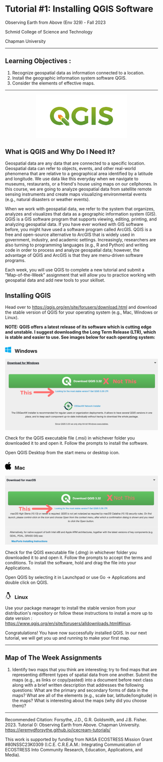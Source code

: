 # Tutorial #1: Installing QGIS Software

Observing Earth from Above (Env 329) - Fall 2023

Schmid College of Science and Technology

Chapman University

---

## Learning Objectives : 

1. Recognize geospatial data as information connected to a location.
2. Install the geographic information system software QGIS. 
3. Consider the elements of effective maps. 

---
<p align="center">
	<img src="QgisLogo.png" alt="QGIS Logo" width="300">
</p>

## What is QGIS and Why Do I Need It?

Geospatial data are any data that are connected to a specific location. Geospatial data can refer to objects, events, and other real-world phenomena that are relative to a geographical area identified by a latitude and longitude. We use data like this everyday when we navigate to museums, restaurants, or a friend's house using maps on our cellphones. In this course, we are going to analyze geospatial data from satellite remote sensing instruments and create maps visualizing environmental events (e.g., natural disasters or weather events). 

When we work with geospatial data, we refer to the system that organizes, analyzes and visualizes that data as a geographic information system (GIS). QGIS is a GIS software program that supports viewing, editing, printing, and analyzing geospatial data.  If you have ever worked with GIS software before, you might have used a software program called ArcGIS. QGIS is a free and open-source alternative to ArcGIS that is widely used in government, industry, and academic settings. Increasingly, researchers are also turning to programming languages (e.g., R and Python) and writing code in order to process and analyze geospatial data; however, the advantage of QGIS and ArcGIS is that they are menu-driven software programs. 

Each week, you will use QGIS to complete a new tutorial and submit a "Map-of-the-Week" assignment that will allow you to practice working with geospatial data and add new tools to your skillset. 

## Installing QGIS

Head over to <a href="https://qgis.org/en/site/forusers/download.html]" target="_blank">https://qgis.org/en/site/forusers/download.html</a> and download the stable version of QGIS for your operating system (e.g., Mac, Windows or Linux). 

**NOTE: QGIS offers a latest release of its software which is cutting edge and unstable. I suggest downloading the Long Term Release (LTR), which is stable and easier to use. See images below for each operating system:**


### <img src="WindowsLogo.png" alt="Windows Logo" width="20"> &nbsp; Windows 

<p align="center">
	<img src="WINltr.png" alt="Windows Long Term Release" width = 600>
</p>



Check for the QGIS executable file (.msi) in whichever folder you downloaded it to and open it. Follow the prompts to install the software.

Open QGIS Desktop from the start menu or desktop icon.

### <img src="AppleLogo.png" alt="Apple Logo" width="20"> &nbsp; Mac

<p align="center">
	<img src="MACltr.png" alt="MAC Long Term Release" width = 600>
</p>

Check for the QGIS executable file (.dmg) in whichever folder you downloaded it to and open it. Follow the prompts to accept the terms and conditions. To install the software, hold and drag the file into your Applications.

Open QGIS by selecting it in Launchpad or use Go &rarr; Applications and double click on QGIS.

### <img src="LinuxLogo.png" alt="Linux Logo" width="20"> &nbsp; Linux

Use your package manager to install the stable version from your distribution's repository or follow these instructions to install a more up to date version : <a href="https://www.qgis.org/en/site/forusers/alldownloads.html#linux]" target="_blank">https://www.qgis.org/en/site/forusers/alldownloads.html#linux</a>.


Congratulations! You have now successfully installed QGIS. In our next tutorial, we will get you up and running to make your first map.

---

## Map of The Week Assignments

1. Identify two maps that you think are interesting; try to find maps that are representing different types of spatial data from one another. Submit the maps (e.g., as links or copy/pasted) into a document before next class along with a brief written description that addresses the following questions: What are the primary and secondary forms of data in the maps? What are all of the elements (e.g., scale bar, latitude/longitude) in the maps? What is interesting about the maps (why did you choose them)? 



---
Recommended Citation: Forsythe, J.D., G.R. Goldsmith, and J.B. Fisher. 2023. Tutorial 0: Observing Earth from Above. Chapman University. https://jeremydforsythe.github.io/icecream-tutorials/

This work is supported by funding from NASA ECOSTRESS Mission Grant #80NSSC23K0309 (I.C.E. C.R.E.A.M.: Integrating Communication of ECOSTRESS Into Community Research, Education, Applications, and Media).
